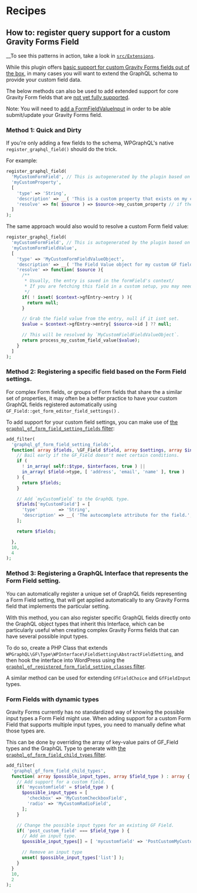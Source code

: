 # Recipes

## How to: register query support for a custom Gravity Forms Field

__To see this patterns in action, take a look in [`src/Extensions`](https://github.com/harness-software/wp-graphql-gravity-forms/tree/main/src/Extensions).

While this plugin offers [basic support for custom Gravity Forms fields out of the box](../form-field-support.md), in many cases you will want to extend the GraphQL schema to provide your custom field data.

The below methods can also be used to add extended support for core Gravity Form fields that are [not yet fully supported](../form-field-support.md#experimental-fields).

Note: You will need to [add a FormFieldValueInput](./register-custom-field-value-inputs.md) in order to be able submit/update your Gravity Forms field.

### Method 1: Quick and Dirty

If you're only adding a few fields to the schema, WPGraphQL's native `register_graphql_field()` should do the trick.

For example:

```php
register_graphql_field(
  'MyCustomFormField', // This is autogenerated by the plugin based on the GF_Field::$type. Check the schema for the correct name.
  'myCustomProperty',
  [
    'type' => 'String',
    'description' => __( 'This is a custom property that exists on my custom GF field', 'my-plugin' ),
    'resolve' => fn( $source ) => $source->my_custom_property // if the GF_Field property is the same name as the GraphQL field, this can be ommitted.
  ]
);
```

The same approach would also would to resolve a custom Form field value:

```php
register_graphql_field(
  'myCustomFormField', // This is autogenerated by the plugin based on the GF_Field::$type. Check the schema for the correct name.
  'myCustomFormFieldValue',
  [
    'type' => 'MyCustomFormFieldValueObject',
    'description' => __( 'The Field Value object for my custom GF field.', 'my-plugin'),
    'resolve' => function( $source ){
      /**
       * Usually, the entry is saved in the formField's context/
       * If you are fetching this field in a custom setup, you may need to use GFAPI::get_entry().
       */
      if( ! isset( $context->gfEntry->entry ) ){
        return null;
      }

      // Grab the field value from the entry, null if it isnt set.
      $value = $context->gfEntry->entry[ $source->id ] ?? null;

      // This will be resolved by `MyCustomFieldFieldValueObject`.
      return process_my_custom_field_value($value);
    }
  ]
);

```

### Method 2: Registering a specific field based on the Form Field settings.

For complex Form fields, or groups of Form fields that share the a similar set of properties, it may often be a better practice to have your custom GraphQL fields registered automatically using `GF_Field::get_form_editor_field_settings()` .

To add support for your custom field settings, you can make use of [the `graphql_gf_form_field_setting_fields` filter](../actions-and-filters.md#graphql_gf_form_field_setting_fields):

```php
add_filter(
  'graphql_gf_form_field_setting_fields',
  function( array $fields, \GF_Field $field, array $settings, array $interfaces ) {
    // Bail early if the GF_Field doesn't meet certain conditions.
    if (
      ! in_array( self::$type, $interfaces, true ) ||
      in_array( $field->type, [ 'address', 'email', 'name' ], true )
    ) {
      return $fields;
    }

    // Add `myCustomField` to the GraphQL type.
    $fields['myCustomField'] = [
      'type'        => 'String',
      'description' => __( 'The autocomplete attribute for the field.', 'wp-graphql-gravity-forms' ),
    ];

    return $fields;

  },
  10,
  4
);

```

### Method 3: Registering a GraphQL Interface that represents the Form Field setting.
You can automatically register a unique set of GraphQL fields representing a Form Field setting, that will get applied automatically to any Gravity Forms field that implements the particular setting.

With this method, you can also register specific GraphQL fields directly onto the GraphQL object types that inherit this Interface, which can be particularly useful when creating complex Gravity Forms fields that can have several possible input types.

To do so, create a PHP Class that extends `WPGraphQL\GF\Type\WPInterface\FieldSetting\AbstractFieldSetting`, and then hook the interface into WordPress using the [`graphql_gf_registered_form_field_setting_classes` filter](../actions-and-filters.md#graphql_gf_registered_form_field_setting_classes).

A similar method can be used for extending `GfFieldChoice` and `GfFieldInput` types.

### Form Fields with dynamic types

Gravity Forms currently has no standardized way of knowing the possible input types a Form Field might use. When adding support for a custom Form Field that supports multiple input types, you need to manually define what those types are.

This can be done by overriding the array of key-value pairs of GF_Field types and the GraphQL Type to generate with [the `graphql_gf_form_field_child_types` filter](../actions-and-filters.md).

```php
add_filter(
  'graphql_gf_form_field_child_types',
  function( array $possible_input_types, array $field_type ) : array {
    // Add support for a custom field.
    if( 'mycustomfield' = $field_type ) {
      $possible_input_types = [
        'checkbox' => 'MyCustomCheckboxField',
        'radio' => 'MyCustomRadioField',
      ];
    }

    // Change the possible input types for an existing GF Field.
    if( 'post_custom_field' === $field_type ) {
      // Add an input type.
      $possible_input_types[] = [ 'mycustomfield' => 'PostCustomMyCustomField' ];

      // Remove an input type
      unset( $possible_input_types['list'] );
    }
  }
  10,
  2
);
```
